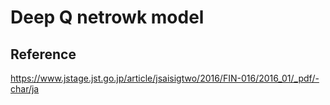 # Deep Q netrowk model

## Reference
https://www.jstage.jst.go.jp/article/jsaisigtwo/2016/FIN-016/2016_01/_pdf/-char/ja